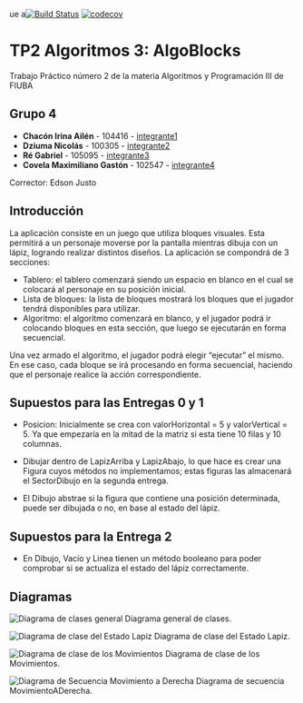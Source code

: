 ue a[![Build Status](https://travis-ci.org/fiuba/algo3_proyecto_base_tp2.svg?branch=master)](https://travis-ci.org/fiuba/algo3_proyecto_base_tp2) [![codecov](https://codecov.io/gh/fiuba/algo3_proyecto_base_tp2/branch/master/graph/badge.svg)](https://codecov.io/gh/fiuba/algo3_proyecto_base_tp2)



# TP2 Algoritmos 3: AlgoBlocks

Trabajo Práctico número 2 de la materia Algoritmos y Programación III de FIUBA

## Grupo 4

* **Chacón Irina Ailén** - 104416 - [integrante1](https://github.com/iruchita)
* **Dziuma Nicolás** - 100305  - [integrante2](https://github.com/nicolasss1993)
* **Ré Gabriel** - 105095 - [integrante3](https://github.com/Gabriel-Re)
* **Covela Maximiliano Gastón** - 102547 - [integrante4](https://github.com/MaximilianoCovela)

Corrector: Edson Justo

## Introducción

La aplicación consiste en un juego que utiliza bloques visuales.
Esta permitirá a un personaje moverse por la pantalla mientras dibuja con un lápiz, logrando realizar distintos diseños.
La aplicación se compondrá de 3 secciones:
- Tablero: el tablero comenzará siendo un espacio en blanco en el cual se colocará al personaje en su posición inicial.
- Lista de bloques: la lista de bloques mostrará los bloques que el jugador tendrá disponibles para utilizar.
- Algoritmo: el algoritmo comenzará en blanco, y el jugador podrá ir colocando bloques en esta sección, que luego se ejecutarán en forma secuencial.

Una vez armado el algoritmo, el jugador podrá elegir “ejecutar” el mismo.
En ese caso, cada bloque se irá procesando en forma secuencial, haciendo que el personaje realice la acción correspondiente.


## Supuestos para las Entregas 0 y 1

- Posicion: Inicialmente se crea con valorHorizontal = 5 y valorVertical = 5.
 Ya que empezaría en la mitad de la matriz si esta tiene 10 filas y 10 columnas.

-  Dibujar dentro de LapizArriba y LapizAbajo, lo que hace es crear una Figura cuyos métodos no implementamos; estas figuras las
 almacenará el SectorDibujo en la segunda entrega.
 
- El Dibujo abstrae si la figura que contiene una posición determinada, 
puede ser dibujada o no, en base al estado del lápiz.

## Supuestos para la Entrega 2

- En Dibujo, Vacío y Linea tienen un método booleano para poder 
comprobar si se actualiza el estado del lápiz correctamente.

## Diagramas

![Diagrama de clases general](https://i.imgur.com/x095J6H.jpg)
Diagrama general de clases.

![Diagrama de clase del Estado Lapiz](https://i.imgur.com/IYTxSVn.jpg)
Diagrama de clase del Estado Lapiz.

![Diagrama de clase de los Movimientos](https://i.imgur.com/3oPVhnf.jpg)
Diagrama de clase de los Movimientos.

![Diagrama de Secuencia Movimiento a Derecha](https://i.imgur.com/H7ytPFm.jpg)
Diagrama de secuencia MovimientoADerecha.

